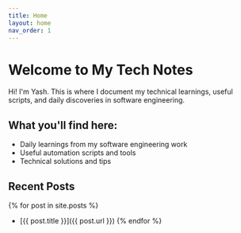 ```yaml
---
title: Home
layout: home
nav_order: 1
---
```


# Welcome to My Tech Notes

Hi! I'm Yash. This is where I document my technical learnings, useful scripts, and daily discoveries in software engineering.

## What you'll find here:
- Daily learnings from my software engineering work
- Useful automation scripts and tools
- Technical solutions and tips

## Recent Posts

{% for post in site.posts %}
  - [{{ post.title }}]({{ post.url }})
{% endfor %}
